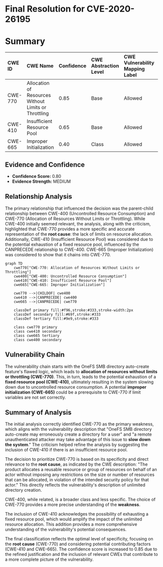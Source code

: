 # Final Resolution for CVE-2020-26195

# Summary
| CWE ID  | CWE Name                                                              | Confidence | CWE Abstraction Level | CWE Vulnerability Mapping Label | CWE-Vulnerability Mapping Notes |
| :-------- | :-------------------------------------------------------------------- | :--------- | :---------------------- | :------------------------------ | :------------------------------ |
| CWE-770 | Allocation of Resources Without Limits or Throttling                 | 0.85       | Base                    | Allowed                         | Primary CWE                     |
| CWE-410 | Insufficient Resource Pool                 | 0.65       | Base                    | Allowed                         | Secondary CWE                     |
| CWE-665 | Improper Initialization                                      | 0.40       | Class                    | Allowed                         | Secondary Candidate                     |

## Evidence and Confidence

*   **Confidence Score:** 0.80
*   **Evidence Strength:** MEDIUM

## Relationship Analysis
The primary relationship that influenced the decision was the parent-child relationship between CWE-400 (Uncontrolled Resource Consumption) and CWE-770 (Allocation of Resources Without Limits or Throttling). While CWE-400 initially seemed relevant, the analysis, along with the criticism, highlighted that CWE-770 provides a more specific and accurate representation of the **root cause**: the lack of limits on resource allocation. Additionally, CWE-410 (Insufficient Resource Pool) was considered due to the potential exhaustion of a fixed resource pool, influenced by the CANPRECEDE relationship to CWE-400. CWE-665 (Improper Initialization) was considered to show that it chains into CWE-770.

```mermaid
graph TD
    cwe770["CWE-770: Allocation of Resources Without Limits or Throttling"]
    cwe400["CWE-400: Uncontrolled Resource Consumption"]
    cwe410["CWE-410: Insufficient Resource Pool"]
    cwe665["CWE-665: Improper Initialization"]

    cwe770 -->|CHILDOF| cwe400
    cwe410 -->|CANPRECEDE| cwe400
    cwe665 -->|CANPRECEDE| cwe770

    classDef primary fill:#f96,stroke:#333,stroke-width:2px
    classDef secondary fill:#69f,stroke:#333
    classDef tertiary fill:#9e9,stroke:#333

    class cwe770 primary
    class cwe410 secondary
    class cwe665 tertiary
    class cwe400 secondary
```

## Vulnerability Chain
The vulnerability chain starts with the OneFS SMB directory auto-create feature's flawed logic, which leads to **allocation of resources without limits or throttling (CWE-770)**. This, in turn, leads to the potential exhaustion of a **fixed resource pool (CWE-410)**, ultimately resulting in the system slowing down due to uncontrolled resource consumption. A potential **improper initialization (CWE-665)** could be a prerequisite to CWE-770 if limit variables are not set correctly.

## Summary of Analysis
The initial analysis correctly identified CWE-770 as the primary weakness, which aligns with the vulnerability description that "OneFS SMB directory auto-create may erroneously create a directory for a user" and "a remote unauthenticated attacker may take advantage of this issue to **slow down the system**." The criticism helped refine the analysis by suggesting the inclusion of CWE-410 if there is an insufficient resource pool.

The decision to prioritize CWE-770 is based on its specificity and direct relevance to the **root cause**, as indicated by the CWE description: "The product allocates a reusable resource or group of resources on behalf of an actor without imposing any restrictions on the size or number of resources that can be allocated, in violation of the intended security policy for that actor." This directly reflects the vulnerability's description of unlimited directory creation.

CWE-400, while related, is a broader class and less specific. The choice of CWE-770 provides a more precise understanding of the **weakness**.

The inclusion of CWE-410 acknowledges the possibility of exhausting a fixed resource pool, which would amplify the impact of the unlimited resource allocation. This addition provides a more comprehensive understanding of the vulnerability's potential consequences.

The final classification reflects the optimal level of specificity, focusing on the **root cause** (CWE-770) and considering potential contributing factors (CWE-410 and CWE-665). The confidence score is increased to 0.85 due to the refined justification and the inclusion of relevant CWEs that contribute to a more complete picture of the vulnerability.